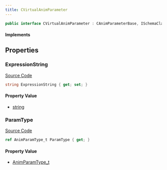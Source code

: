 ```yaml
---
title: CVirtualAnimParameter
---
```


```csharp
public interface CVirtualAnimParameter : CAnimParameterBase, ISchemaClass<CAnimParameterBase>, ISchemaClass<CVirtualAnimParameter>, ISchemaField, ISchemaClass, INativeHandle
```

#### Implements

## Properties

### ExpressionString

[Source Code](https://github.com/swiftly-solution/swiftlys2/blob/main/managed/src/SwiftlyS2.Generated/Schemas/Interfaces/CVirtualAnimParameter.cs#L17)

```csharp
string ExpressionString { get; set; }
```

#### Property Value

- [string](https://learn.microsoft.com/dotnet/api/system.string)

### ParamType

[Source Code](https://github.com/swiftly-solution/swiftlys2/blob/main/managed/src/SwiftlyS2.Generated/Schemas/Interfaces/CVirtualAnimParameter.cs#L19)

```csharp
ref AnimParamType_t ParamType { get; }
```

#### Property Value

- [AnimParamType_t](/docs/api/shared/schemadefinitions/animparamtype_t)

